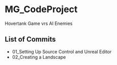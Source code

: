 # MG_CodeProject
Hovertank Game vrs AI Enemies

## List of Commits

* 01_Setting Up Source Control and Unreal Editor
* 02_Creating a Landscape
